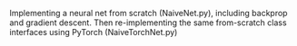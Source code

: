 Implementing a neural net from scratch (NaiveNet.py), including backprop and gradient descent.
Then re-implementing the same from-scratch class interfaces using PyTorch (NaiveTorchNet.py)
